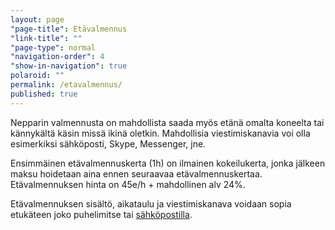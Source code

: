```yaml
---
layout: page
"page-title": Etävalmennus
"link-title": ""
"page-type": normal
"navigation-order": 4
"show-in-navigation": true
polaroid: ""
permalink: /etavalmennus/
published: true
---
```





Nepparin valmennusta on mahdollista saada myös etänä omalta koneelta tai kännykältä käsin missä ikinä oletkin. Mahdollisia viestimiskanavia voi olla esimerkiksi sähköposti, Skype, Messenger, jne.

Ensimmäinen etävalmennuskerta (1h) on ilmainen kokeilukerta, jonka jälkeen maksu hoidetaan aina ennen seuraavaa etävalmennuskertaa. Etävalmennuksen hinta on 45e/h + mahdollinen alv 24%. 

Etävalmennuksen sisältö, aikataulu ja viestimiskanava voidaan sopia etukäteen joko puhelimitse tai [sähköpostilla](/ota-yhteytta).
